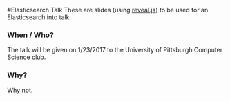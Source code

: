 #Elasticsearch Talk
These are slides (using [reveal.js](https://github.com/hakimel/reveal.js/)) to be used for an Elasticsearch into talk.

### When / Who?
The talk will be given on 1/23/2017 to the University of Pittsburgh Computer Science club.

### Why?
Why not.